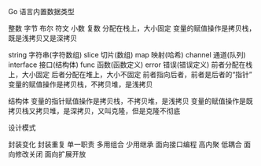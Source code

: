 Go 语言内置数据类型

整数 字节 布尔 符文
小数
复数
分配在栈上，大小固定
变量的赋值操作是拷贝栈，既是浅拷贝又是深拷贝



string 字符串(字符数组)
slice 切片(数组)
map 映射(哈希)
channel 通道(队列)
interface 接口(结构体)
func 函数(函数定义)
error 错误(错误定义)
前者分配在栈上，大小固定
后者分配在堆上，大小不固定
前者指向后者，前者是后者的“指针”
变量的赋值操作是拷贝栈，不拷贝堆，是浅拷贝


结构体
变量的指针赋值操作是拷贝栈，不拷贝堆，是浅拷贝
变量的赋值操作是既拷贝栈又拷贝堆，是深拷贝，又叫克隆，但是克隆不彻底



设计模式

封装变化
封装重复
单一职责
多用组合
少用继承
面向接口编程
高内聚
低耦合
面向修改关闭
面向扩展开放








